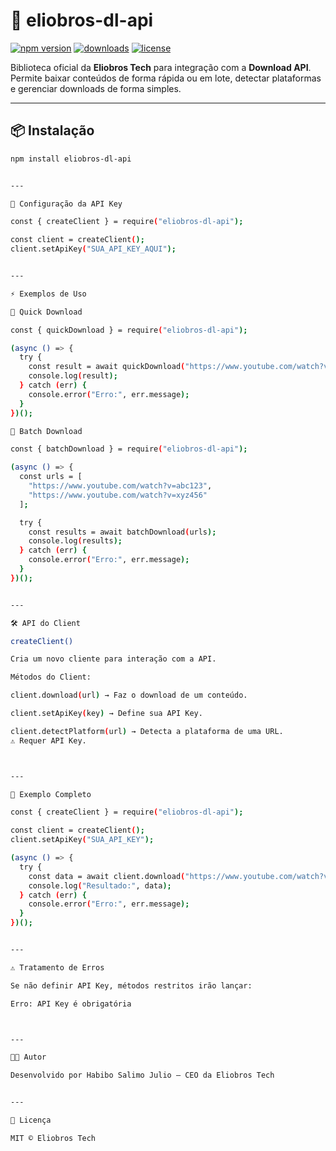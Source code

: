 # 🚀 eliobros-dl-api

[![npm version](https://img.shields.io/npm/v/eliobros-dl-api.svg?color=blue)](https://www.npmjs.com/package/eliobros-dl-api)
[![downloads](https://img.shields.io/npm/dt/eliobros-dl-api.svg?color=green)](https://www.npmjs.com/package/eliobros-dl-api)
[![license](https://img.shields.io/badge/license-MIT-yellow.svg)](LICENSE)

Biblioteca oficial da **Eliobros Tech** para integração com a **Download API**.  
Permite baixar conteúdos de forma rápida ou em lote, detectar plataformas e gerenciar downloads de forma simples.

---

## 📦 Instalação

```bash
npm install eliobros-dl-api


---

🔑 Configuração da API Key

const { createClient } = require("eliobros-dl-api");

const client = createClient();
client.setApiKey("SUA_API_KEY_AQUI");


---

⚡ Exemplos de Uso

🔹 Quick Download

const { quickDownload } = require("eliobros-dl-api");

(async () => {
  try {
    const result = await quickDownload("https://www.youtube.com/watch?v=abc123");
    console.log(result);
  } catch (err) {
    console.error("Erro:", err.message);
  }
})();

🔹 Batch Download

const { batchDownload } = require("eliobros-dl-api");

(async () => {
  const urls = [
    "https://www.youtube.com/watch?v=abc123",
    "https://www.youtube.com/watch?v=xyz456"
  ];

  try {
    const results = await batchDownload(urls);
    console.log(results);
  } catch (err) {
    console.error("Erro:", err.message);
  }
})();


---

🛠️ API do Client

createClient()

Cria um novo cliente para interação com a API.

Métodos do Client:

client.download(url) → Faz o download de um conteúdo.

client.setApiKey(key) → Define sua API Key.

client.detectPlatform(url) → Detecta a plataforma de uma URL.
⚠️ Requer API Key.



---

📂 Exemplo Completo

const { createClient } = require("eliobros-dl-api");

const client = createClient();
client.setApiKey("SUA_API_KEY");

(async () => {
  try {
    const data = await client.download("https://www.youtube.com/watch?v=abc123");
    console.log("Resultado:", data);
  } catch (err) {
    console.error("Erro:", err.message);
  }
})();


---

⚠️ Tratamento de Erros

Se não definir API Key, métodos restritos irão lançar:

Erro: API Key é obrigatória



---

👨‍💻 Autor

Desenvolvido por Habibo Salimo Julio – CEO da Eliobros Tech


---

📜 Licença

MIT © Eliobros Tech

